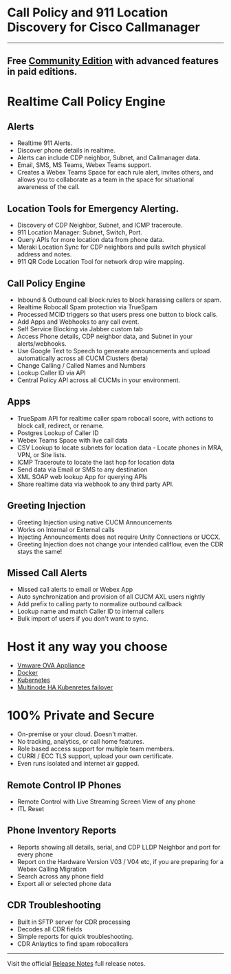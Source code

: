 # Call Policy and 911 Location Discovery for Cisco Callmanager

---

## Free [Community Edition](https://calltelemetry.com/getting-started) with advanced features in paid editions.

# Realtime Call Policy Engine

## Alerts

- Realtime 911 Alerts.
- Discover phone details in realtime.
- Alerts can include CDP neighbor, Subnet, and Callmanager data.
- Email, SMS, MS Teams, Webex Teams support.
- Creates a Webex Teams Space for each rule alert, invites others, and allows you to collaborate as a team in the space for situational awareness of the call.

## Location Tools for Emergency Alerting.

- Discovery of CDP Neighbor, Subnet, and ICMP traceroute.
- 911 Location Manager: Subnet, Switch, Port.
- Query APIs for more location data from phone data.
- Meraki Location Sync for CDP neighbors and pulls switch physical address and notes.
- 911 QR Code Location Tool for network drop wire mapping.

## Call Policy Engine

- Inbound & Outbound call block rules to block harassing callers or spam.
- Realtime Robocall Spam protection via TrueSpam
- Processed MCID triggers so that users press one button to block calls.
- Add Apps and Webhooks to any call event.
- Self Service Blocking via Jabber custom tab
- Access Phone details, CDP neighbor data, and Subnet in your alerts/webhooks.
- Use Google Text to Speech to generate announcements and upload automatically across all CUCM Clusters (beta)
- Change Calling / Called Names and Numbers
- Lookup Caller ID via API
- Central Policy API across all CUCMs in your environment.

## Apps
- TrueSpam API for realtime caller spam robocall score, with actions to block call, redirect, or rename.
- Postgres Lookup of Caller ID
- Webex Teams Space with live call data
- CSV Lookup to locate subnets for location data - Locate phones in MRA, VPN, or Site lists.
- ICMP Traceroute to locate the last hop for location data
- Send data via Email or SMS to any destination
- XML SOAP web lookup App for querying APIs
- Share realtime data via webhook to any third party API.

## Greeting Injection

- Greeting Injection using native CUCM Announcements
- Works on Internal or External calls
- Injecting Announcements does not require Unity Connections or UCCX.
- Greeting Injection does not change your intended callflow, even the CDR stays the same!

## Missed Call Alerts
- Missed call alerts to email or Webex App
- Auto synchronization and provision of all CUCM AXL users nightly
- Add prefix to calling party to normalize outbound callback
- Lookup name and match Caller ID to internal callers
- Bulk import of users if you don't want to sync.
# Host it any way you choose

- [Vmware OVA Appliance](https://docs.calltelemetry.com/deployment/ova.html)
- [Docker](https://docs.calltelemetry.com/deployment/docker.html)
- [Kubernetes](https://docs.calltelemetry.com/deployment/k3s.html)
- [Multinode HA Kubenretes failover](https://docs.calltelemetry.com/deployment/k3s.html)
# 100% Private and Secure

- On-premise or your cloud. Doesn't matter.
- No tracking, analytics, or call home features.
- Role based access support for multiple team members.
- CURRI / ECC TLS support, upload your own certificate.
- Even runs isolated and internet air gapped.

## Remote Control IP Phones

- Remote Control with Live Streaming Screen View of any phone
- ITL Reset

## Phone Inventory Reports

- Reports showing all details, serial, and CDP LLDP Neighbor and port for every phone
- Report on the Hardware Version V03 / V04 etc, if you are preparing for a Webex Calling Migration
- Search across any phone field
- Export all or selected phone data

## CDR Troubleshooting

- Built in SFTP server for CDR processing
- Decodes all CDR fields
- Simple reports for quick troubleshooting.
- CDR Anlaytics to find spam robocallers


---

Visit the official [Release Notes](https://docs.calltelemetry.com/changelog/) full release notes.

